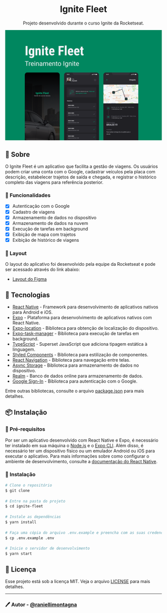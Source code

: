 <div align="center">
  <h1 style={{ margin: 0 }}>Ignite Fleet</h1>
  <p style={{ marginTop: 0 }}>
    Projeto desenvolvido durante o curso Ignite da Rocketseat.
  </p>
  <img src="assets/illustration.png" alt="Ignite Fleet" />
</div>

## 📝 Sobre

O Ignite Fleet é um aplicativo que facilita a gestão de viagens. Os usuários podem criar uma conta com o Google, cadastrar veículos pela placa com descrição, estabelecer trajetos de saída e chegada, e registrar o histórico completo das viagens para referência posterior.

### 🔖 Funcionalidades

- [x] Autenticação com o Google
- [x] Cadastro de viagens
- [x] Armazenamento de dados no dispositivo
- [x] Armazenamento de dados na nuvem
- [x] Execução de tarefas em background
- [x] Exibição de mapa com trajetos
- [x] Exibição de histórico de viagens

### 🎨 Layout

O layout do aplicativo foi desenvolvido pela equipe da Rocketseat e pode ser acessado através do link abaixo:

- [Layout do Figma](https://www.figma.com/community/file/1233747170984378974)


## 🚀 Tecnologias

- [React Native](https://reactnative.dev/) - Framework para desenvolvimento de aplicativos nativos para Android e iOS.
- [Expo](https://expo.io/) - Plataforma para desenvolvimento de aplicativos nativos com React Native.
- [Expo-location](https://docs.expo.io/versions/latest/sdk/location/) - Biblioteca para obtenção de localização do dispositivo.
- [Expo-task-manager](https://docs.expo.io/versions/latest/sdk/task-manager/) - Biblioteca para execução de tarefas em background.
- [TypeScript](https://www.typescriptlang.org/) - Superset JavaScript que adiciona tipagem estática à linguagem.
- [Styled Components](https://styled-components.com/) - Biblioteca para estilização de componentes.
- [React Navigation](https://reactnavigation.org/) - Biblioteca para navegação entre telas.
- [Async Storage](https://react-native-async-storage.github.io/async-storage/) - Biblioteca para armazenamento de dados no dispositivo.
- [Realm](https://realm.io/) - Banco de dados online para armazenamento de dados.
- [Google Sign-In](https://developers.google.com/identity/sign-in/web/sign-in) - Biblioteca para autenticação com o Google.

Entre outras bibliotecas, consulte o arquivo [package.json](package.json) para mais detalhes.

## 📦 Instalação

### 🚧 Pré-requisitos

Por ser um aplicativo desenvolvido com React Native e Expo, é necessário ter instalado em sua máquina o [Node.js](https://nodejs.org/en/) e o [Expo CLI](https://docs.expo.io/get-started/installation/). Além disso, é necessário ter um dispositivo físico ou um emulador Android ou iOS para executar o aplicativo. Para mais informações sobre como configurar o ambiente de desenvolvimento, consulte a [documentação do React Native](https://reactnative.dev/docs/environment-setup).

### 🔧 Instalação

```bash
# Clone o repositório
$ git clone

# Entre na pasta do projeto
$ cd ignite-fleet

# Instale as dependências
$ yarn install

# Faça uma cópia do arquivo .env.example e preencha com as suas credenciais do Google Sign-In
$ cp .env.example .env

# Inicie o servidor de desenvolvimento
$ yarn start
```


## 📄 Licença

Esse projeto está sob a licença MIT. Veja o arquivo [LICENSE](LICENSE) para mais detalhes.

---

### 🖊️ Autor - [@raniellimontagna](https://www.github.com/raniellimontagna)

